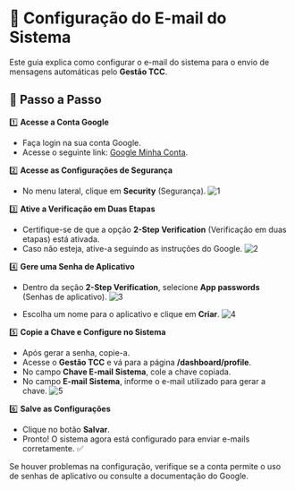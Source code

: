 # 📧 Configuração do E-mail do Sistema

Este guia explica como configurar o e-mail do sistema para o envio de mensagens automáticas pelo **Gestão TCC**.

## 📝 Passo a Passo

1️⃣ **Acesse a Conta Google**

- Faça login na sua conta Google.
- Acesse o seguinte link: [Google Minha Conta](https://myaccount.google.com/).

2️⃣ **Acesse as Configurações de Segurança**

- No menu lateral, clique em **Security** (Segurança).
![1](https://github.com/user-attachments/assets/9e01c28e-e77a-4c61-a0df-adb04d7e674b)

3️⃣ **Ative a Verificação em Duas Etapas**

- Certifique-se de que a opção **2-Step Verification** (Verificação em duas etapas) está ativada.
- Caso não esteja, ative-a seguindo as instruções do Google.
![2](https://github.com/user-attachments/assets/5f51525f-5e19-4e6c-a194-6f1189d2c0ef)

4️⃣ **Gere uma Senha de Aplicativo**

- Dentro da seção **2-Step Verification**, selecione **App passwords** (Senhas de aplicativo).
![3](https://github.com/user-attachments/assets/09fea60c-167d-4fdd-98c8-b9217c95c077)

- Escolha um nome para o aplicativo e clique em **Criar**.
![4](https://github.com/user-attachments/assets/b0b03551-6732-410e-9926-6aad9f049c27)

5️⃣ **Copie a Chave e Configure no Sistema**

- Após gerar a senha, copie-a.
- Acesse o **Gestão TCC** e vá para a página **/dashboard/profile**.
- No campo **Chave E-mail Sistema**, cole a chave copiada.
- No campo **E-mail Sistema**, informe o e-mail utilizado para gerar a chave.
![5](https://github.com/user-attachments/assets/a24e1ac9-60cf-44e3-9b14-7a5fb3d53230)

6️⃣ **Salve as Configurações**

- Clique no botão **Salvar**.
- Pronto! O sistema agora está configurado para enviar e-mails corretamente. ✅

Se houver problemas na configuração, verifique se a conta permite o uso de senhas de aplicativo ou consulte a documentação do Google.

